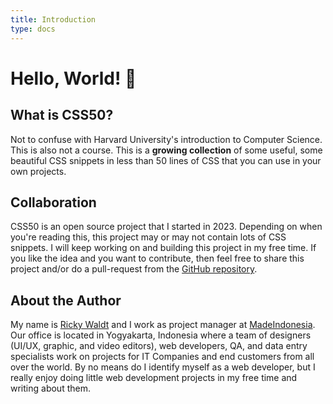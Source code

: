 ```yaml
---
title: Introduction
type: docs
---
```


# Hello, World! 👋


## What is CSS50?

Not to confuse with Harvard University's introduction to Computer Science. This is also not a course. This is a **growing collection** of some useful, some beautiful CSS snippets in less than 50 lines of CSS that you can use in your own projects. 



## Collaboration

CSS50 is an open source project that I started in 2023. Depending on when you're reading this, this project may or may not contain lots of CSS snippets. I will keep working on and building this project in my free time. If you like the idea and you want to contribute, then feel free to share this project and/or do a pull-request from the [GitHub repository](https://github.com/rickyharvywaldt/CSS50).



## About the Author

My name is [Ricky Waldt](https://twitter.com/rickywaldt) and I work as project manager at [MadeIndonesia](https://madeindonesia.com). Our office is located in Yogyakarta, Indonesia where a team of designers (UI/UX, graphic, and video editors), web developers, QA, and data entry specialists work on projects for IT Companies and end customers from all over the world. By no means do I identify myself as a web developer, but I really enjoy doing little web development projects in my free time and writing about them.  


